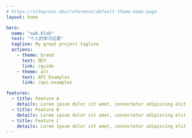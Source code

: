 ```yaml
---
# https://vitepress.dev/reference/default-theme-home-page
layout: home

hero:
  name: "xwb.blob"
  text: "个人的学习记录"
  tagline: My great project tagline
  actions:
    - theme: brand
      text: 简介
      link: /guide
    - theme: alt
      text: API Examples
      link: /api-examples

features:
  - title: Feature A
    details: Lorem ipsum dolor sit amet, consectetur adipiscing elit
  - title: Feature B
    details: Lorem ipsum dolor sit amet, consectetur adipiscing elit
  - title: Feature C
    details: Lorem ipsum dolor sit amet, consectetur adipiscing elit
---
```

